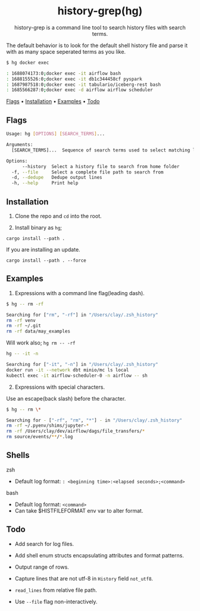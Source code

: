<div align="center">

# history-grep(hg)

history-grep is a command line tool to search history files with search terms.

</div>

The default behavior is to look for the default shell history file and parse it with as many space seperated terms as you like.

``` sh
$ hg docker exec

: 1688074173:0;docker exec -it airflow bash
: 1688155526:0;docker exec -it db1c344458cf pyspark
: 1687987518:0;docker exec -it tabulario/iceberg-rest bash
: 1685566287:0;docker exec -d airflow airflow scheduler
```


[Flags](#flags) •
[Installation](#installation) •
[Examples](#examples) •
[Todo](#todo) 

## Flags

``` sh
Usage: hg [OPTIONS] [SEARCH_TERMS]...

Arguments:
  [SEARCH_TERMS]...  Sequence of search terms used to select matching lines

Options:
      --history  Select a history file to search from home folder
  -f, --file     Select a complete file path to search from
  -d, --dedupe   Dedupe output lines
  -h, --help     Print help
```

## Installation

1. Clone the repo and `cd` into the root.

2. Install binary as `hg`;

`cargo install --path .`

If you are installing an update.

`cargo install --path . --force`

## Examples

1. Expressions with a command line flag(leading dash).

``` sh
$ hg -- rm -rf

Searching for ["rm", "-rf"] in "/Users/clay/.zsh_history"
rm -rf venv
rm -rf ~/.git
rm -rf data/may_examples
```

Will work also; `hg rm -- -rf`

``` sh
hg -- -it -n

Searching for ["-it", "-n"] in "/Users/clay/.zsh_history"
docker run -it --network dbt minio/mc ls local
kubectl exec -it airflow-scheduler-0 -n airflow -- sh
```

2. Expressions with special characters.

Use an escape(back slash) before the character.
``` sh
$ hg -- rm \*

Searching for - ["-rf", "rm", "*"] - in "/Users/clay/.zsh_history"
rm -rf ~/.pyenv/shims/jupyter-*
rm -rf /Users/clay/dev/airflow/dags/file_transfers/*
rm source/events/**/*.log
```

## Shells

zsh
* Default log format: `: <beginning time>:<elapsed seconds>;<command>`

bash
* Default log format: `<command>`
* Can take $HISTFILEFORMAT env var to alter format.

## Todo

* Add search for log files.

* Add shell enum structs encapsulating attributes and format patterns.

* Output range of rows. 

* Capture lines that are not utf-8 in `History` field `not_utf8`.

* `read_lines` from relative file path.

* Use `--file` flag non-interactively.

